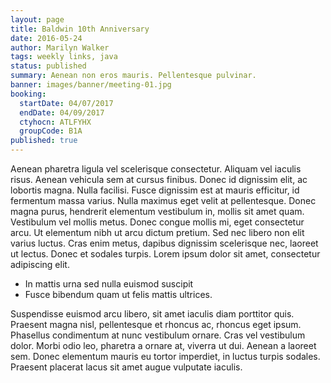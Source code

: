 ```yaml
---
layout: page
title: Baldwin 10th Anniversary
date: 2016-05-24
author: Marilyn Walker
tags: weekly links, java
status: published
summary: Aenean non eros mauris. Pellentesque pulvinar.
banner: images/banner/meeting-01.jpg
booking:
  startDate: 04/07/2017
  endDate: 04/09/2017
  ctyhocn: ATLFYHX
  groupCode: B1A
published: true
---
```

Aenean pharetra ligula vel scelerisque consectetur. Aliquam vel iaculis risus. Aenean vehicula sem at cursus finibus. Donec id dignissim elit, ac lobortis magna. Nulla facilisi. Fusce dignissim est at mauris efficitur, id fermentum massa varius. Nulla maximus eget velit at pellentesque. Donec magna purus, hendrerit elementum vestibulum in, mollis sit amet quam. Vestibulum vel mollis metus. Donec congue mollis mi, eget consectetur arcu. Ut elementum nibh ut arcu dictum pretium. Sed nec libero non elit varius luctus. Cras enim metus, dapibus dignissim scelerisque nec, laoreet ut lectus. Donec et sodales turpis. Lorem ipsum dolor sit amet, consectetur adipiscing elit.

* In mattis urna sed nulla euismod suscipit
* Fusce bibendum quam ut felis mattis ultrices.

Suspendisse euismod arcu libero, sit amet iaculis diam porttitor quis. Praesent magna nisl, pellentesque et rhoncus ac, rhoncus eget ipsum. Phasellus condimentum at nunc vestibulum ornare. Cras vel vestibulum dolor. Morbi odio leo, pharetra a ornare at, viverra ut dui. Aenean a laoreet sem. Donec elementum mauris eu tortor imperdiet, in luctus turpis sodales. Praesent placerat lacus sit amet augue vulputate iaculis.
